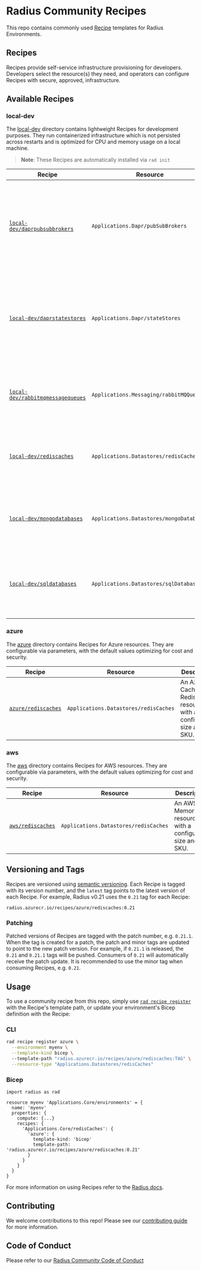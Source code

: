 # Radius Community Recipes

This repo contains commonly used [Recipe](https://docs.radapp.dev/recipes) templates for Radius Environments.

## Recipes

Recipes provide self-service infrastructure provisioning for developers. Developers select the resource(s) they need, and operators can configure Recipes with secure, approved, infrastructure.

## Available Recipes

### local-dev

The [local-dev](/local-dev) directory contains lightweight Recipes for development purposes. They run containerized infrastructure which is not persisted across restarts and is optimized for CPU and memory usage on a local machine.

> **Note**: These Recipes are automatically installed via `rad init`

| Recipe | Resource | Description | Template Path |
|--------|----------|-------------|---------------|
| [`local-dev/daprpubsubbrokers`](/local-dev/pubsubbrokers.bicep) | `Applications.Dapr/pubSubBrokers` | A lightweight container running the `redis` image and a Redis Dapr Pub/Sub component for development purposes. | `radius.azurecr.io/recipes/local-dev/daprpubsubbrokers:TAG` |
| [`local-dev/daprstatestores`](/local-dev/statestores.bicep) | `Applications.Dapr/stateStores` |A lightweight container running the `redis` image and a Redis Dapr state store component for development purposes. | `radius.azurecr.io/recipes/local-dev/daprstatestores:TAG` |
| [`local-dev/rabbitmqmessagequeues`](/local-dev/rabbitmqmessagequeues.bicep) | `Applications.Messaging/rabbitMQQueues` |A lightweight container running the `rabbitmq` image for development purposes. | `radius.azurecr.io/recipes/local-dev/rabbitmqmessagequeues:TAG` |
| [`local-dev/rediscaches`](/local-dev/rediscaches.bicep) | `Applications.Datastores/redisCaches` |A lightweight container running the `redis` image for development purposes. | `radius.azurecr.io/recipes/local-dev/rediscaches:TAG` |
| [`local-dev/mongodatabases`](/local-dev/mongodatabases.bicep) | `Applications.Datastores/mongoDatabases` |A lightweight container running the `mongo` image for development purposes. | `radius.azurecr.io/recipes/local-dev/mongodatabases:TAG` |
| [`local-dev/sqldatabases`](/local-dev/sqldatabases.bicep) | `Applications.Datastores/sqlDatabases` |A lightweight container running the `azure-sql-edge` image for development purposes. | `radius.azurecr.io/recipes/local-dev/sqldatabases:TAG` |

### azure

The [azure](/azure) directory contains Recipes for Azure resources. They are configurable via parameters, with the default values optimizing for cost and security.

| Recipe | Resource | Description | Template Path |
|--------|----------|-------------|---------------|
| [`azure/rediscaches`](/azure/rediscaches.bicep) | `Applications.Datastores/redisCaches` | An Azure Cache for Redis resource with a configurable size and SKU. | `radius.azurecr.io/recipes/azure/rediscaches:TAG` |

### aws

The [aws](/aws) directory contains Recipes for AWS resources. They are configurable via parameters, with the default values optimizing for cost and security.

| Recipe | Resource | Description | Template Path |
|--------|----------|-------------|---------------|
| [`aws/rediscaches`](/aws/rediscaches.bicep) | `Applications.Datastores/redisCaches` | An AWS MemoryDB resource with a configurable size and SKU. | `radius.azurecr.io/recipes/aws/rediscaches:TAG` |

## Versioning and Tags

Recipes are versioned using [semantic versioning](https://semver.org/). Each Recipe is tagged with its version number, and the `latest` tag points to the latest version of each Recipe. For example, Radius v0.21 uses the `0.21` tag for each Recipe:

```
radius.azurecr.io/recipes/azure/rediscaches:0.21
```

### Patching

Patched versions of Recipes are tagged with the patch number, e.g. `0.21.1`. When the tag is created for a patch, the patch and minor tags are updated to point to the new patch version. For example, if `0.21.1` is released, the `0.21` and `0.21.1` tags will be pushed. Consumers of `0.21` will automatically receive the patch update. It is recommended to use the minor tag when consuming Recipes, e.g. `0.21`.

## Usage

To use a community recipe from this repo, simply use [`rad recipe register`](https://docs.radapp.dev/reference/cli/rad_recipe_register) with the Recipe's template path, or update your environment's Bicep definition with the Recipe:

### CLI

```bash
rad recipe register azure \
  --environment myenv \
  --template-kind bicep \ 
  --template-path "radius.azurecr.io/recipes/azure/rediscaches:TAG" \
  --resource-type "Applications.Datastores/redisCaches"
```

### Bicep

```bicep
import radius as rad

resource myenv 'Applications.Core/environments' = {
  name: 'myenv'
  properties: {
    compute: {...}
    recipes: {
      'Applications.Core/redisCaches': {
        'azure': {
          template-kind: 'bicep'
          template-path: 'radius.azurecr.io/recipes/azure/rediscaches:0.21'
        }
      }
    }
  }
}
```

For more information on using Recipes refer to the [Radius docs](https://docs.radapp.dev/author-apps/recipes).

## Contributing

We welcome contributions to this repo! Please see our [contributing guide](/CONTRIBUTING.md) for more information.

## Code of Conduct

Please refer to our [Radius Community Code of Conduct](https://github.com/radius-project/radius/blob/main/CODE_OF_CONDUCT.md)

